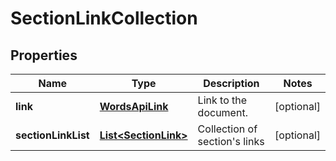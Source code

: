 
# SectionLinkCollection

## Properties
Name | Type | Description | Notes
------------ | ------------- | ------------- | -------------
**link** | [**WordsApiLink**](WordsApiLink.md) | Link to the document. |  [optional]
**sectionLinkList** | [**List&lt;SectionLink&gt;**](SectionLink.md) | Collection of section&#39;s links |  [optional]



